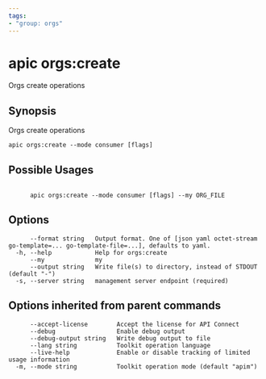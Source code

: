 ```yaml
---
tags:
- "group: orgs"
---
```

# apic orgs:create

Orgs create operations

## Synopsis

Orgs create operations

```
apic orgs:create --mode consumer [flags]
```

## Possible Usages

```

      apic orgs:create --mode consumer [flags] --my ORG_FILE

```

## Options

```
      --format string   Output format. One of [json yaml octet-stream go-template=... go-template-file=...], defaults to yaml.
  -h, --help            Help for orgs:create
      --my              my
      --output string   Write file(s) to directory, instead of STDOUT (default "-")
  -s, --server string   management server endpoint (required)
```

## Options inherited from parent commands

```
      --accept-license        Accept the license for API Connect
      --debug                 Enable debug output
      --debug-output string   Write debug output to file
      --lang string           Toolkit operation language
      --live-help             Enable or disable tracking of limited usage information
  -m, --mode string           Toolkit operation mode (default "apim")
```
